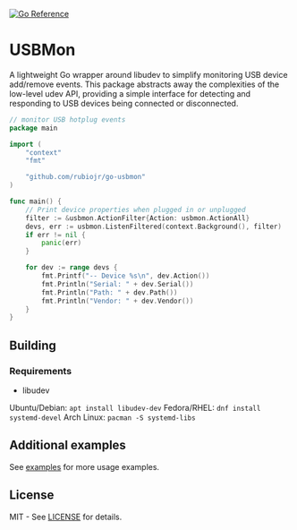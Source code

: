 [![Go Reference](https://pkg.go.dev/badge/github.com/rubiojr/go-usbmon.svg)](https://pkg.go.dev/github.com/rubiojr/go-usbmon)

# USBMon

A lightweight Go wrapper around libudev to simplify monitoring USB device add/remove events. This package abstracts away the complexities of the low-level udev API, providing a simple interface for detecting and responding to USB devices being connected or disconnected.

```Go
// monitor USB hotplug events
package main

import (
	"context"
	"fmt"

	"github.com/rubiojr/go-usbmon"
)

func main() {
	// Print device properties when plugged in or unplugged
	filter := &usbmon.ActionFilter{Action: usbmon.ActionAll}
	devs, err := usbmon.ListenFiltered(context.Background(), filter)
	if err != nil {
		panic(err)
	}

	for dev := range devs {
		fmt.Printf("-- Device %s\n", dev.Action())
		fmt.Println("Serial: " + dev.Serial())
		fmt.Println("Path: " + dev.Path())
		fmt.Println("Vendor: " + dev.Vendor())
	}
}
```

## Building

### Requirements

* libudev

Ubuntu/Debian: `apt install libudev-dev`
Fedora/RHEL: `dnf install systemd-devel`
Arch Linux: `pacman -S systemd-libs`

## Additional examples

See [examples](_examples) for more usage examples.

## License

MIT - See [LICENSE](LICENSE) for details.
